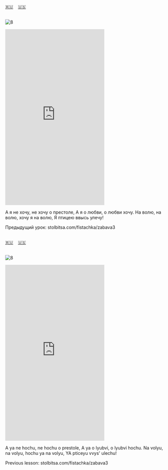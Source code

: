 <span id="ru"><a href='#ru'>🇷🇺</a> &nbsp;&nbsp;&nbsp;<a href='#en'>🇺🇸</a> &nbsp;&nbsp;&nbsp;</span><br><br>

![8](https://github.com/user-attachments/assets/10529929-9c1a-4cba-94fd-7faf90ded3c7)

<iframe width="315" height="560" src="https://www.youtube.com/embed/ytEZ4Wlln8M" frameborder="0" allow="accelerometer; autoplay; clipboard-write; encrypted-media; gyroscope; picture-in-picture; web-share"allowfullscreen></iframe>

А я не хочу, не хочу о престоле,
А я о любви, о любви хочу.
На волю, на волю, хочу я на волю,
Я птицею ввысь улечу!

Предыдущий урок: stolbitsa.com/fistachka/zabava3<br><br>

<span id="en"><a href='#ru'>🇷🇺</a> &nbsp;&nbsp;&nbsp;<a href='#en'>🇺🇸</a> &nbsp;&nbsp;&nbsp;</span><br><br>

![8](https://github.com/user-attachments/assets/10529929-9c1a-4cba-94fd-7faf90ded3c7)

<iframe width="315" height="560" src="https://www.youtube.com/embed/jILc9hvZ4tM" frameborder="0" allow="accelerometer; autoplay; clipboard-write; encrypted-media; gyroscope; picture-in-picture; web-share"allowfullscreen></iframe>

A ya ne hochu, ne hochu o prestole,
A ya o lyubvi, o lyubvi hochu.
Na volyu, na volyu, hochu ya na volyu,
YA pticeyu vvys' ulechu!

Previous lesson: stolbitsa.com/fistachka/zabava3<br><br>

